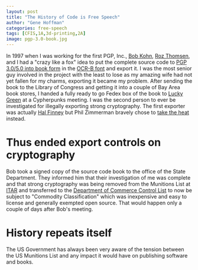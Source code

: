 ```yaml
---
layout: post
title: "The History of Code is Free Speech"
author: "Gene Hoffman"
categories: free-speech
tags: [CFIS,1A,3d-printing,2A]
image: pgp-3.0-book.jpg
---
```


In 1997 when I was working for the first PGP, Inc., [Bob Kohn](https://en.wikipedia.org/wiki/Bob_Kohn), [Roz Thomsen](https://t-b.com/about/our-team/roszel-c-thomsen-ii/), and I had a "crazy like a fox" idea to put the complete source code to [PGP 3.0/5.0 into book form](https://archive.org/details/prettygoodprivacy) in the [OCR-B font](https://en.wikipedia.org/wiki/OCR-B) and export it. I was the most senior guy involved in the project with the least to lose as my amazing wife had not yet fallen for my charms, exporting it became my problem. After sending the book to the Library of Congress and getting it into a couple of Bay Area book stores, I handed a fully ready to go Fedex box of the book to [Lucky Green](https://twitter.com/luckygreen) at a Cypherpunks meeting. I was the second person to ever be investigated for illegally exporting strong cryptography. The first exporter was actually [Hal Finney](https://www.nytimes.com/2014/08/31/business/hal-finney-cryptographer-and-bitcoin-pioneer-dies-at-58.html) but Phil Zimmerman bravely chose to [take the heat](https://www.wired.com/1995/03/the-continuing-investigation-of-phil-zimmermann/) instead.

# Thus ended export controls on cryptography

Bob took a signed copy of the source code book to the office of the State Department. They informed him that their investigation of me was complete and that strong cryptography was being removed from the Munitions List at [ITAR](https://www.pmddtc.state.gov/ddtc_public?id=ddtc_public_portal_itar_landing) and transferred to the [Department of Commerce Control List](https://www.bis.doc.gov/index.php/regulations/commerce-control-list-ccl) to now be subject to "Commodity Classification" which was inexpensive and easy to license and generally exempted open source. That would happen only a couple of days after Bob's meeting.

# History repeats itself

The US Government has always been very aware of the tension between the US Munitions List and any impact it would have on publishing software and books.
